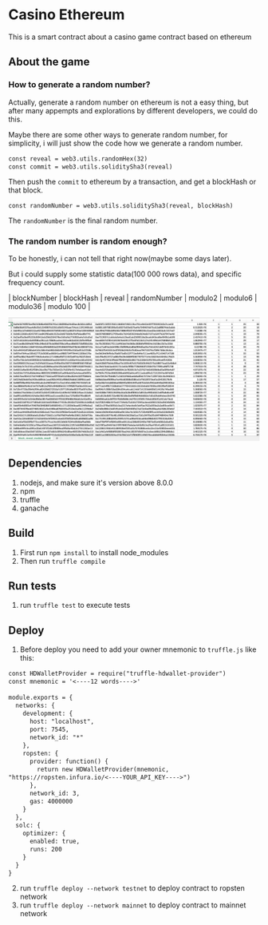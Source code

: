 # Casino Ethereum

This is a smart contract about a casino game contract based on ethereum

## About the game

### How to generate a random number?

Actually, generate a random number on ethereum is not a easy thing, but
after many appempts and explorations by different developers, we could do this.

Maybe there are some other ways to generate random number, for simplicity, i will
just show the code how we generate a random number.

```
const reveal = web3.utils.randomHex(32)
const commit = web3.utils.soliditySha3(reveal)
```

Then push the `commit` to ethereum by a transaction, and get a blockHash or that block.

```
const randomNumber = web3.utils.soliditySha3(reveal, blockHash)
```
The `randomNumber` is the final random number.

### The random number is random enough?

To be honestly, i can not tell that right now(maybe some days later).

But i could supply some statistic data(100 000 rows data), and specific frequency count.

| blockNumber | blockHash | reveal | randomNumber | modulo2 | modulo6 | modulo36 | modulo 100 |

![block_reveal_result](block_reveal_result.png)



## Dependencies
1. nodejs, and make sure it's version above 8.0.0
2. npm
3. truffle
4. ganache

## Build
1. First run `npm install` to install node_modules
2. Then run `truffle compile`

## Run tests
1. run `truffle test` to execute tests

## Deploy
1. Before deploy you need to add your owner mnemonic to `truffle.js` like this:
```
const HDWalletProvider = require("truffle-hdwallet-provider")
const mnemonic = '<----12 words---->'

module.exports = {
  networks: {
    development: {
      host: "localhost",
      port: 7545,
      network_id: "*"
    },
    ropsten: {
      provider: function() {
        return new HDWalletProvider(mnemonic, "https://ropsten.infura.io/<----YOUR_API_KEY---->")
      },
      network_id: 3,
      gas: 4000000
    }
  },
  solc: {
    optimizer: {
      enabled: true,
      runs: 200
    }
  }
}
```
2. run `truffle deploy --network testnet` to deploy contract to ropsten network
3. run `truffle deploy --network mainnet` to deploy contract to mainnet network
